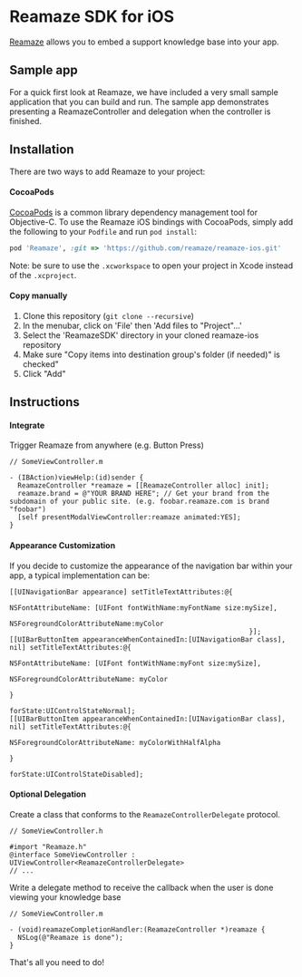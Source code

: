 Reamaze SDK for iOS
===================

[Reamaze](https://www.reamaze.com/) allows you to embed a support knowledge base into your app.



Sample app
----------

For a quick first look at Reamaze, we have included a very small sample application that you can build and run. The sample app demonstrates presenting a ReamazeController and delegation when the controller is finished.


Installation
------------

There are two ways to add Reamaze to your project:

#### CocoaPods

[CocoaPods](http://cocoapods.org/) is a common library dependency management tool for Objective-C.  To use the Reamaze iOS bindings with CocoaPods, simply add the following to your `Podfile` and run `pod install`:

```ruby
pod 'Reamaze', :git => 'https://github.com/reamaze/reamaze-ios.git'
```

Note: be sure to use the `.xcworkspace` to open your project in Xcode instead of the `.xcproject`.


#### Copy manually

1. Clone this repository (`git clone --recursive`)
1. In the menubar, click on 'File' then 'Add files to "Project"...'
1. Select the 'ReamazeSDK' directory in your cloned reamaze-ios repository
1. Make sure "Copy items into destination group's folder (if needed)" is checked"
1. Click "Add"


Instructions
------------

#### Integrate


Trigger Reamaze from anywhere (e.g. Button Press)

```obj-c
// SomeViewController.m

- (IBAction)viewHelp:(id)sender {
  ReamazeController *reamaze = [[ReamazeController alloc] init];
  reamaze.brand = @"YOUR BRAND HERE"; // Get your brand from the subdomain of your public site. (e.g. foobar.reamaze.com is brand "foobar")
  [self presentModalViewController:reamaze animated:YES];
}
```

#### Appearance Customization

If you decide to customize the appearance of the navigation bar within your app, a typical
implementation can be:

```obj-c
[[UINavigationBar appearance] setTitleTextAttributes:@{
                                                           NSFontAttributeName: [UIFont fontWithName:myFontName size:mySize],
                                                           NSForegroundColorAttributeName:myColor
                                                           }];
[[UIBarButtonItem appearanceWhenContainedIn:[UINavigationBar class], nil] setTitleTextAttributes:@{
                                                                                                       NSFontAttributeName: [UIFont fontWithName:myFont size:mySize],
                                                                                                       NSForegroundColorAttributeName: myColor
                                                                                                       }
                                                                                        forState:UIControlStateNormal];
[[UIBarButtonItem appearanceWhenContainedIn:[UINavigationBar class], nil] setTitleTextAttributes:@{
                                                                                                       NSForegroundColorAttributeName: myColorWithHalfAlpha
                                                                                                       }
                                                                                        forState:UIControlStateDisabled];
```

#### Optional Delegation

Create a class that conforms to the `ReamazeControllerDelegate` protocol.

```obj-c
// SomeViewController.h

#import "Reamaze.h"
@interface SomeViewController : UIViewController<ReamazeControllerDelegate>
// ...
```

Write a delegate method to receive the callback when the user is done viewing your knowledge base
```obj-c
// SomeViewController.m

- (void)reamazeCompletionHandler:(ReamazeController *)reamaze {
  NSLog(@"Reamaze is done");
}
```

That's all you need to do!
